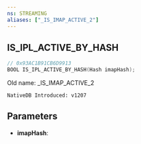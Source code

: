 ```yaml
---
ns: STREAMING
aliases: ["_IS_IMAP_ACTIVE_2"]
---
```

## IS_IPL_ACTIVE_BY_HASH

```c
// 0x93AC1B91CB6D9913
BOOL IS_IPL_ACTIVE_BY_HASH(Hash imapHash);
```

Old name: _IS_IMAP_ACTIVE_2

```
NativeDB Introduced: v1207
```

## Parameters
* **imapHash**:

